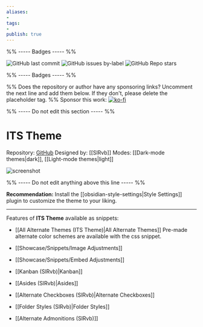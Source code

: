 ```yaml
---
aliases:
- 
tags: 
- 
publish: true
---
```


%% ----- Badges ----- %%

![GitHub last commit](https://img.shields.io/github/last-commit/SlRvb/Obsidian--ITS-Theme?color=573E7A&label=last%20update&logo=github&style=for-the-badge)
![GitHub issues by-label](https://img.shields.io/github/issues/SlRvb/Obsidian--ITS-Theme/help%20wanted?color=573E7A&logo=github&style=for-the-badge) 
![GitHub Repo stars](https://img.shields.io/github/stars/SlRvb/Obsidian--ITS-Theme?color=573E7A&logo=github&style=for-the-badge)

%% ----- Badges ----- %%

%% Does the repository or author have any sponsoring links? Uncomment the next line and add them below. If they don't, please delete the placeholder tag. %%
Sponsor this work: 
[![ko-fi](https://ko-fi.com/img/githubbutton_sm.svg)](https://ko-fi.com/N4N64JN4L)

%% ----- Do not edit this section ----- %%

# ITS Theme

Repository: [GitHub](https://github.com/SlRvb/Obsidian--ITS-Theme)
Designed by: [[SlRvb]]
Modes: [[Dark-mode themes|dark]], [[Light-mode themes|light]]



![screenshot](https://github.com/SlRvb/Obsidian--ITS-Theme/raw/main/ITS.png)

%% ----- Do not edit anything above this line ----- %% 

**Recommendation:** Install the [[obsidian-style-settings|Style Settings]] plugin to customize the theme to your liking.

---
Features of **ITS Theme** available as snippets:


- [[All Alternate Themes (ITS Theme)|All Alternate Themes]]
	Pre-made alternate color schemes are available with the css snippet.

- [[Showcase/Snippets/Image Adjustments]]

- [[Showcase/Snippets/Embed Adjustments]]

- [[Kanban (SlRvb)|Kanban]]

- [[Asides (SlRvb)|Asides]]

- [[Alternate Checkboxes (SlRvb)|Alternate Checkboxes]]

- [[Folder Styles (SlRvb)|Folder Styles]]

- [[Alternate Admonitions (SlRvb)]]